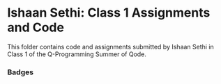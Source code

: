 # Ishaan Sethi: Class 1 Assignments and Code
This folder contains code and assignments submitted by Ishaan Sethi in Class 1 of the Q-Programming Summer of Qode.
### Badges